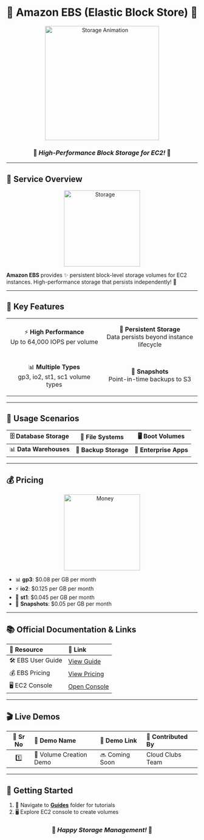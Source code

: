 <div align="center">

# 💾 Amazon EBS (Elastic Block Store) 🔗

<img src="https://media.giphy.com/media/3oKIPnAiaMCws8nOsE/giphy.gif" width="300" alt="Storage Animation">

### 🌟 *High-Performance Block Storage for EC2!* 🌟

</div>

---

## 📖 Service Overview

<div align="center">
<img src="https://media.giphy.com/media/26tn33aiTi1jkl6H6/giphy.gif" width="200" alt="Storage">
</div>

**Amazon EBS** provides ✨ persistent block-level storage volumes for EC2 instances. High-performance storage that persists independently! 🔄

---

## 🎯 Key Features

<table>
<tr>
<td align="center" width="50%">

⚡ **High Performance**<br/>
Up to 64,000 IOPS per volume

</td>
<td align="center" width="50%">

🔄 **Persistent Storage**<br/>
Data persists beyond instance lifecycle

</td>
</tr>
<tr>
<td align="center" width="50%">

📊 **Multiple Types**<br/>
gp3, io2, st1, sc1 volume types

</td>
<td align="center" width="50%">

📸 **Snapshots**<br/>
Point-in-time backups to S3

</td>
</tr>
</table>

---

## 🎪 Usage Scenarios

<div align="center">

| 🗄️ **Database Storage** | 📁 **File Systems** | 🖥️ **Boot Volumes** |
|:---:|:---:|:---:|
| 📊 **Data Warehouses** | 🔄 **Backup Storage** | 🏢 **Enterprise Apps** |

</div>

---

## 💰 Pricing

<div align="center">
<img src="https://media.giphy.com/media/67ThRZlYBvibtdF9JH/giphy.gif" width="200" alt="Money">
</div>

- 📊 **gp3**: $0.08 per GB per month
- ⚡ **io2**: $0.125 per GB per month
- 🔄 **st1**: $0.045 per GB per month
- 📸 **Snapshots**: $0.05 per GB per month

---

## 📚 Official Documentation & Links

<div align="center">

| 📖 **Resource** | 🔗 **Link** |
|:---|:---|
| 🛠️ EBS User Guide | [View Guide](https://docs.aws.amazon.com/ebs/) |
| 💰 EBS Pricing | [View Pricing](https://aws.amazon.com/ebs/pricing/) |
| 🖥️ EC2 Console | [Open Console](https://console.aws.amazon.com/ec2/) |

</div>

---

## 🎬 Live Demos

| 🔢 **Sr No** | 🎯 **Demo Name** | 🔗 **Demo Link** | 👥 **Contributed By** |
|:---:|:---|:---|:---|
| 1️⃣ | 💾 Volume Creation Demo | 🔜 Coming Soon | Cloud Clubs Team |

---

## 🚀 Getting Started

1. 📁 Navigate to [**Guides**](./Guides/) folder for tutorials
2. 🖥️ Explore EC2 console to create volumes

<div align="center">

### 🌟 *Happy Storage Management!* 🌟

</div>